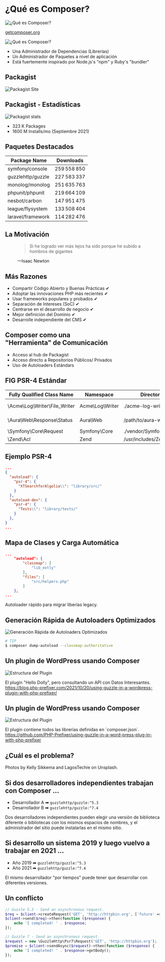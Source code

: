 # ¿Qué es Composer? <!-- .slide: class="list-small" -->

![¿Qué es Composer?](images/10-what-is-composer/logo-composer-transparent5.png)<!-- .element: class="w-12" -->

[getcomposer.org](https://getcomposer.org)


![¿Qué es Composer?](images/10-what-is-composer/logo-composer-transparent2.png)<!-- .element: class="w-12" -->

- Una Administrador de Dependencias (Librerías)
- Un Administrador de Paquetes a nivel de aplicación
- Está fuertemente inspirado por Node.js's "npm" y Ruby's "bundler"


## Packagist <!-- .slide: class="p-small" data-background-image="images/10-what-is-composer/logo-packagist-small.png" data-background-size="auto auto" data-background-position="90% 10%" data-visibility="hidden" -->

![Packagist Site](images/10-what-is-composer/packagist-site.jpg)<!-- .element: class="w-50" -->


## Packagist - Estadísticas <!-- .slide: data-background-image="images/10-what-is-composer/logo-packagist-small.png" data-background-size="auto auto" data-background-position="90% 10%" data-visibility="hidden" -->

![Packagist stats](images/10-what-is-composer/packagist-stats.png)<!-- .element: class="w-50" -->

- 323 K Packages
- 1600 M Installs/mo (Septiembre 2021)


## Paquetes Destacados <!-- .slide: class="table-small" data-visibility="hidden" -->

Package Name | Downloads
------------ | -------------
symfony/console | 259 558 850
guzzlehttp/guzzle | 227 583 337
monolog/monolog | 251 635 763
phpunit/phpunit | 219 664 109
nesbot/carbon | 147 951 475
league/flysystem | 133 508 404
laravel/framework | 114 282 476


## La Motivación

<div class="fragment fade-up">
    <figure>
        <blockquote>
            <p>Si he logrado ver más lejos ha sido porque he subido a hombros de gigantes</p>
        </blockquote>
        <figcaption>—Isaac Newton</figcaption>
    </figure>
</div>


## Más Razones <!-- .slide: class="list-small list-none" -->

- Compartir Código Abierto y Buenas Prácticas ✔
- Adoptar las innovaciones PHP más recientes ✔
- Usar frameworks populares y probados ✔
- Separación de Intereses (SoC) ✔
- Centrarse en el desarrollo de negocio ✔
- Mejor definición del Dominio ✔
- Desarrolle independiente del CMS ✔


## Composer como una <br>"Herramienta" de Comunicación <!-- .slide: class="list-small" -->

- Acceso al hub de Packagist
- Acceso directo a Repositorios Públicos/ Privados
- Uso de Autoloaders Estándars


## FIG PSR-4 Estándar<!-- .slide: class="table-tiny" -->

Fully Qualified Class Name|Namespace|Directory|File Path
---------|----------|---------|---------
\Acme\Log\Writer\File_Writer | Acme\Log\Writer | ./acme-log-writer/lib/ | ./acme-log-writer/lib/File_Writer.php
\Aura\Web\Response\Status | Aura\Web | /path/to/aura-web/src/ | /path/to/aura-web/src/Response/Status.php
\Symfony\Core\Request | Symfony\Core | ./vendor/Symfony/Core/ | ./vendor/Symfony/Core/Request.php
\Zend\Acl | Zend | /usr/includes/Zend/ | /usr/includes/Zend/Acl.php


## Ejemplo PSR-4<!-- .slide: class="table-small" -->

```json
...
{
  "autoload": {
    "psr-4": {
      "XTSearchforAlgolia\\": "library/src/"
    }
  },
  "autoload-dev": {
    "psr-4": {
      "Tests\\": "library/tests/"
    }
  },
}
...
```


## Mapa de Clases y Carga Automática

```json
...
    "autoload": {
        "classmap": [
            "lib_extly"
        ],
        "files": [
            "src/helpers.php"
        ]
    },
...
```

Autoloader rápido para migrar liberías legacy.<!-- .element: class="small" -->


## Generación Rápida de Autoloaders Optimizados

![Generación Rápida de Autoloaders Optimizados](images/10-what-is-composer/composer-tree.png)<!-- .element: class="w-25" -->

```sh
# TIP
$ composer dump-autoload --classmap-authoritative
```


## Un plugin de WordPress usando Composer <!-- .slide: data-background-image="images/05-about-me/PHP-Prefixer.svg" data-background-size="auto 10%" data-background-position="95% 5%" -->

![Estructura del Plugin](images/10-what-is-composer/wp-using-guzzle-in-a-word-press-plug-in-with-php-prefixer.png)<!-- .element: class="w-80" -->

El plugin "Hello Dolly", pero consultando un API con Datos Interesantes.<!-- .element: class="small" -->
<br>
<https://blog.php-prefixer.com/2021/10/20/using-guzzle-in-a-wordpress-plugin-with-php-prefixer/><!-- .element: class="small" -->


## Un plugin de WordPress usando Composer <!-- .slide: data-background-image="images/05-about-me/PHP-Prefixer.svg" data-background-size="auto 10%" data-background-position="95% 5%" -->

![Estructura del Plugin](images/10-what-is-composer/file-structure-of-wp-plugin-with-composer.png)<!-- .element: class="w-80" -->

El plugin contiene todos las librerías definidas en ´composer.json´.<!-- .element: class="small" -->
<br>
<https://github.com/PHP-Prefixer/using-guzzle-in-a-word-press-plug-in-with-php-prefixer><!-- .element: class="small" -->


## ¿Cuál es el problema? <!-- .slide: data-background-image="images/10-what-is-composer/composer-two-developers.jpg" data-background-size="75% auto" data-background-position="50% 50%" class="slide-hero" -->

Photos by Kelly Sikkema and LagosTechie on Unsplash.<!-- .element: class="tiny" -->


## Si dos desarrolladores independientes trabajan con Composer ...

- Desarrollador A ➡ `guzzlehttp/guzzle:^5.3`
- Desarrollador B ➡ `guzzlehttp/guzzle:^7.4`

Dos desarrolladores independientes pueden elegir una versión de biblioteca diferente o bibliotecas con los mismos espacios de nombres, y el administrador del sitio puede instalarlas en el mismo sitio.<!-- .element: class="small" -->


## Si desarrollo un sistema 2019 y luego vuelvo a trabajar en 2021 ...

- Año 2019 ➡ `guzzlehttp/guzzle:^5.3`
- Año 2021 ➡ `guzzlehttp/guzzle:^7.4`

El mismo desarrollador "por tiempos" puede tener que desarrollar con diferentes versiones.<!-- .element: class="small" -->


## Un conflicto

```php [3|9]
// Guzzle 5.3 - Send an asynchronous request.
$req = $client->createRequest('GET', 'http://httpbin.org', ['future' => true]);
$client->send($req)->then(function ($response) {
    echo 'I completed! ' . $response;
});

// Guzzle 7 - Send an asynchronous request.
$request = new \GuzzleHttp\Psr7\Request('GET', 'http://httpbin.org');
$promise = $client->sendAsync($request)->then(function ($response) {
    echo 'I completed! ' . $response->getBody();
});
```
